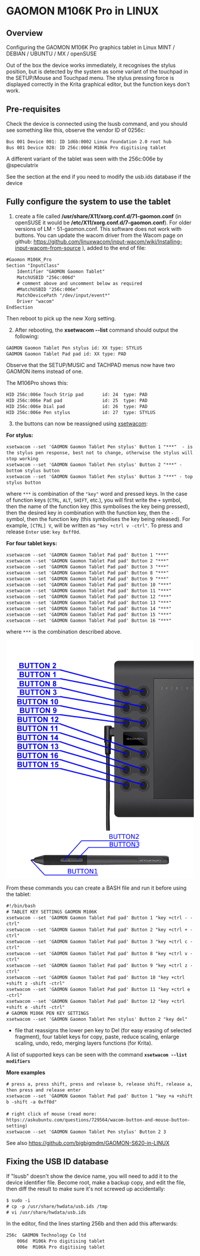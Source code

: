 # GAOMON M106K Pro in LINUX

## Overview

Configuring the GAOMON M106K Pro graphics tablet in Linux MINT / DEBIAN / UBUNTU / MX / openSUSE

Out of the box the device works immediately, it recognises the stylus position, but is detected by the system as some variant of the touchpad in the SETUP/Mouse and Touchpad menu.
The stylus pressing force is displayed correctly in the Krita graphical editor, but the function keys don't work.


## Pre-requisites

Check the device is connected using the lsusb command, and you should see something like this, observe the vendor ID of 0256c:
```
Bus 001 Device 001: ID 1d6b:0002 Linux Foundation 2.0 root hub
Bus 001 Device 028: ID 256c:006d M106k Pro digitising tablet
```

A different variant of the tablet was seen with the 256c:006e by @speculatrix


See the section at the end if you need to modify the usb.ids database if the device


## Fully configure the system to use the tablet

1. create a file called **/usr/share/X11/xorg.conf.d/71-gaomon.conf** (in openSUSE it would be **/etc/X11/xorg.conf.d/7-gaomon.conf**). For older versions of LM - 51-gaomon.conf. This software does not work with buttons. You can update the wacom driver from the Wacom page on github: https://github.com/linuxwacom/input-wacom/wiki/Installing-input-wacom-from-source ), added to the end of file:
```
#Gaomon M106K_Pro
Section "InputClass"
	Identifier "GAOMON Gaomon Tablet"
	MatchUSBID "256c:006d"
	# comment above and uncomment below as required
	#MatchUSBID "256c:006e"
	MatchDevicePath "/dev/input/event*"
	Driver "wacom"
EndSection
```

Then reboot to pick up the new Xorg setting.


2. After rebooting, the **xsetwacom --list** command should output the following:
```
GAOMON Gaomon Tablet Pen stylus id: XX type: STYLUS
GAOMON Gaomon Tablet Pad pad id: XX type: PAD
```
Observe that the SETUP/MUSIC and TACHPAD menus now have two GAOMON items instead of one.

The M106Pro shows this:
```
HID 256c:006e Touch Strip pad   	id: 24	type: PAD
HID 256c:006e Pad pad           	id: 25	type: PAD
HID 256c:006e Dial pad          	id: 26	type: PAD
HID 256c:006e Pen stylus        	id: 27	type: STYLUS
```


3. the buttons can now be reassigned using [xsetwacom](https://linux.die.net/man/1/xsetwacom):

**For stylus:**
```
xsetwacom --set 'GAOMON Gaomon Tablet Pen stylus' Button 1 "***"  - is the stylus pen response, best not to change, otherwise the stylus will stop working
xsetwacom --set 'GAOMON Gaomon Tablet Pen stylus' Button 2 "***" - bottom stylus button
xsetwacom --set 'GAOMON Gaomon Tablet Pen stylus' Button 3 "***" - top stylus button
```
where `***` is combination of the `"key"` word and pressed keys. In the case of function keys (`CTRL`, `ALT`, `SHIFT`, etc.), you will first write the `+` symbol, then the name of the function key (this symbolises the key being pressed), then the desired key in combination with the function key, then the `-` symbol, then the function key (this symbolises the key being released). For example, `[CTRL] V`, will be written as `"key +ctrl v -ctrl"`. To press and release `Enter` use: `key 0xff0d`.

**For four tablet keys:**
```
xsetwacom --set 'GAOMON Gaomon Tablet Pad pad' Button 1 "***"
xsetwacom --set 'GAOMON Gaomon Tablet Pad pad' Button 2 "***"
xsetwacom --set 'GAOMON Gaomon Tablet Pad pad' Button 3 "***"
xsetwacom --set 'GAOMON Gaomon Tablet Pad pad' Button 8 "***"
xsetwacom --set 'GAOMON Gaomon Tablet Pad pad' Button 9 "***"
xsetwacom --set 'GAOMON Gaomon Tablet Pad pad' Button 10 "***"
xsetwacom --set 'GAOMON Gaomon Tablet Pad pad' Button 11 "***"
xsetwacom --set 'GAOMON Gaomon Tablet Pad pad' Button 12 "***"
xsetwacom --set 'GAOMON Gaomon Tablet Pad pad' Button 13 "***"
xsetwacom --set 'GAOMON Gaomon Tablet Pad pad' Button 14 "***"
xsetwacom --set 'GAOMON Gaomon Tablet Pad pad' Button 15 "***"
xsetwacom --set 'GAOMON Gaomon Tablet Pad pad' Button 16 "***"
```
where `***` is the combination described above.

 ![CH341A programmer device](https://github.com/bigbigmdm/GAOMON-M106K-PRO-in-LINUX/raw/main/gaomon_m106k_pro.png)

From these commands you can create a BASH file and run it before using the tablet:
```
#!/bin/bash
# TABLET KEY SETTINGS GAOMON M106K
xsetwacom --set 'GAOMON Gaomon Tablet Pad pad' Button 1 "key +ctrl - -ctrl"
xsetwacom --set 'GAOMON Gaomon Tablet Pad pad' Button 2 "key +ctrl + -ctrl"
xsetwacom --set 'GAOMON Gaomon Tablet Pad pad' Button 3 "key +ctrl c -ctrl"
xsetwacom --set 'GAOMON Gaomon Tablet Pad pad' Button 8 "key +ctrl v -ctrl"
xsetwacom --set 'GAOMON Gaomon Tablet Pad pad' Button 9 "key +ctrl z -ctrl"
xsetwacom --set 'GAOMON Gaomon Tablet Pad pad' Button 10 "key +ctrl +shift z -shift -ctrl"
xsetwacom --set 'GAOMON Gaomon Tablet Pad pad' Button 11 "key +ctrl e -ctrl"
xsetwacom --set 'GAOMON Gaomon Tablet Pad pad' Button 12 "key +ctrl +shift e -shift -ctrl"
# GAOMON M106K PEN KEY SETTINGS
xsetwacom --set 'GAOMON Gaomon Tablet Pen stylus' Button 2 "key del"
```
- file that reassigns the lower pen key to Del (for easy erasing of selected fragment), four tablet keys for copy, paste, reduce scaling, enlarge scaling, undo, redo, merging layers functions (for Krita).

A list of supported keys can be seen with the command **`xsetwacom --list modifiers`**

**More examples**

```
# press a, press shift, press and release b, release shift, release a, then press and release enter
xsetwacom --set 'GAOMON Gaomon Tablet Pad pad' Button 1 "key +a +shift b -shift -a 0xff0d"

# right click of mouse (read more: https://askubuntu.com/questions/729564/wacom-button-and-mouse-button-setting)
xsetwacom --set 'GAOMON Gaomon Tablet Pen stylus' Button 2 3
```
See also https://github.com/bigbigmdm/GAOMON-S620-in-LINUX


## Fixing the USB ID database

If "lsusb" doesn't show the device name, you will need to add it to the device identifier file. Become root, make a backup copy, and edit the file, then diff the result to make sure it's not screwed up accidentally:
```
$ sudo -i
# cp -p /usr/share/hwdata/usb.ids /tmp
# vi /usr/share/hwdata/usb.ids
```

In the editor, find the lines starting 256b and then add this afterwards:
```
256c  GAOMON Technology Co ltd
	006d  M106k Pro digitising tablet
	006e  M106k Pro digitising tablet
```

